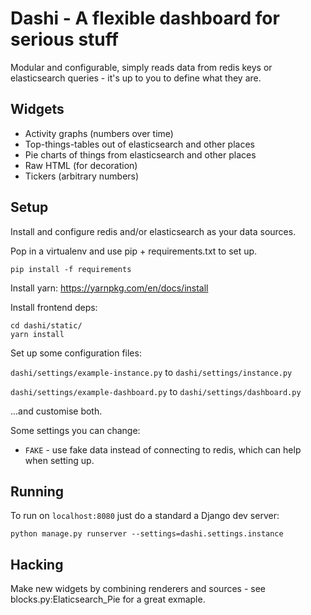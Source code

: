 # Dashi - A flexible dashboard for serious stuff

Modular and configurable, simply reads data from redis keys or elasticsearch
queries - it's up to you to define what they are.

## Widgets

 - Activity graphs (numbers over time)
 - Top-things-tables out of elasticsearch and other places
 - Pie charts of things from elasticsearch and other places
 - Raw HTML (for decoration)
 - Tickers (arbitrary numbers)

## Setup

Install and configure redis and/or elasticsearch as your data sources.

Pop in a virtualenv and use pip + requirements.txt to set up.

```
pip install -f requirements
```

Install yarn: https://yarnpkg.com/en/docs/install

Install frontend deps:

```
cd dashi/static/
yarn install
```

Set up some configuration files:

`dashi/settings/example-instance.py` to `dashi/settings/instance.py`

`dashi/settings/example-dashboard.py` to `dashi/settings/dashboard.py`

...and customise both.

Some settings you can change:

  - `FAKE` - use fake data instead of connecting to redis, which can help when setting up.

## Running

To run on `localhost:8080` just do a standard a Django dev server:

```
python manage.py runserver --settings=dashi.settings.instance
```

## Hacking

Make new widgets by combining renderers and sources - see
blocks.py:Elaticsearch_Pie for a great exmaple.

